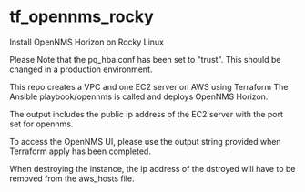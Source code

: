 # tf_opennms_rocky
Install OpenNMS Horizon on Rocky Linux

Please Note that the pq_hba.conf has been set to "trust".  This should be changed in a production environment.

This repo creates a VPC and one EC2 server on AWS using Terraform
The Ansible playbook/opennms is called and deploys OpenNMS Horizon.

The output includes the public ip address of the EC2 server with the port set for opennms.

To access the OpenNMS UI, please use the output string provided when Terraform apply has been completed.

When destroying the instance, the ip address of the dstroyed will have to be removed from the aws_hosts file.
